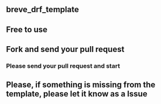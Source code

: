 
## breve_drf_template

## Free to use

## Fork and send your pull request

### Please send your pull request and start

## Please, if something is missing from the template, please let it know as a Issue

